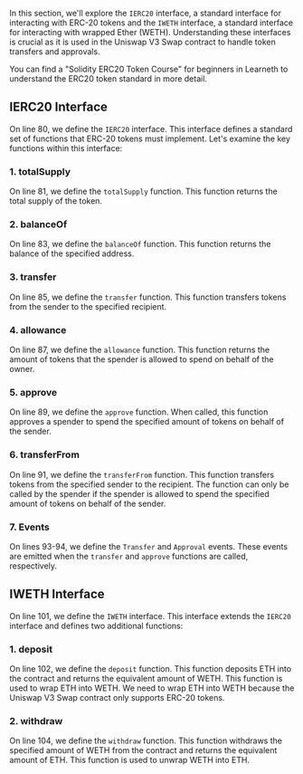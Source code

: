 In this section, we'll explore the `IERC20` interface, a standard interface for interacting with ERC-20 tokens and the `IWETH` interface, a standard interface for interacting with wrapped Ether (WETH). Understanding these interfaces is crucial as it is used in the Uniswap V3 Swap contract to handle token transfers and approvals.

You can find a "Solidity ERC20 Token Course" for beginners in Learneth to understand the ERC20 token standard in more detail.

## IERC20 Interface
On line 80, we define the `IERC20` interface. This interface defines a standard set of functions that ERC-20 tokens must implement. Let's examine the key functions within this interface:

### 1. totalSupply
On line 81, we define the `totalSupply` function. This function returns the total supply of the token.

### 2. balanceOf
On line 83, we define the `balanceOf` function. This function returns the balance of the specified address.

### 3. transfer
On line 85, we define the `transfer` function. This function transfers tokens from the sender to the specified recipient.

### 4. allowance
On line 87, we define the `allowance` function. This function returns the amount of tokens that the spender is allowed to spend on behalf of the owner.

### 5. approve
On line 89, we define the `approve` function. When called, this function approves a spender to spend the specified amount of tokens on behalf of the sender.

### 6. transferFrom
On line 91, we define the `transferFrom` function. This function transfers tokens from the specified sender to the recipient. The function can only be called by the spender if the spender is allowed to spend the specified amount of tokens on behalf of the sender.

### 7. Events
On lines 93-94, we define the `Transfer` and `Approval` events. These events are emitted when the `transfer` and `approve` functions are called, respectively.

## IWETH Interface
On line 101, we define the `IWETH` interface. This interface extends the `IERC20` interface and defines two additional functions:

### 1. deposit
On line 102, we define the `deposit` function. This function deposits ETH into the contract and returns the equivalent amount of WETH. This function is used to wrap ETH into WETH.
We need to wrap ETH into WETH because the Uniswap V3 Swap contract only supports ERC-20 tokens.

### 2. withdraw
On line 104, we define the `withdraw` function. This function withdraws the specified amount of WETH from the contract and returns the equivalent amount of ETH. This function is used to unwrap WETH into ETH.